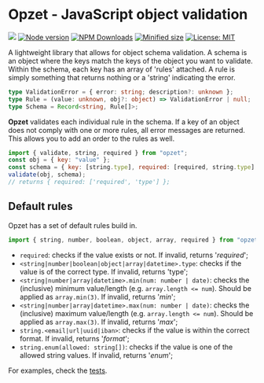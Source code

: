 # Opzet - JavaScript object validation

![](https://github.com/vyckes/opzet/workflows/test/badge.svg)
[![Node version](https://img.shields.io/npm/v/opzet.svg?style=flat)](https://www.npmjs.com/package/opzet)
[![NPM Downloads](https://img.shields.io/npm/dm/opzet.svg?style=flat)](https://www.npmjs.com/package/opzet)
[![Minified size](https://img.shields.io/bundlephobia/min/opzet?label=minified)](https://www.npmjs.com/package/opzet)
[![License: MIT](https://img.shields.io/badge/License-MIT-yellow.svg)](https://opensource.org/licenses/MIT)

A lightweight library that allows for object schema validation. A schema is an object where the keys match the keys of the object you want to validate. Within the schema, each key has an array of 'rules' attached. A rule is simply something that returns nothing or a 'string' indicating the error.

```ts
type ValidationError = { error: string; description?: unknown };
type Rule = (value: unknown, obj?: object) => ValidationError | null;
type Schema = Record<string, Rule[]>;
```

**Opzet** validates each individual rule in the schema. If a key of an object does not comply with one or more rules, all error messages are returned. This allows you to add an order to the rules as well.

```js
import { validate, string, required } from "opzet";
const obj = { key: "value" };
const schema = { key: [string.type], required: [required, string.type] };
validate(obj, schema);
// returns { required: ['required', 'type'] };
```

## Default rules

Opzet has a set of default rules build in.

```js
import { string, number, boolean, object, array, required } from "opzet";
```

- `required`: checks if the value exists or not. If invalid, returns '_required_';
- `<string|number|boolean|object|array|datetime>.type`: checks if the value is of the correct type. If invalid, returns 'type';
- `<string|number|array|datetime>.min(num: number | date)`: checks the (inclusive) minimum value/length (e.g. `array.length <= num`). Should be applied as `array.min(3)`. If invalid, returns '_min_';
- `<string|number|array|datetime>.max(num: number | date)`: checks the (inclusive) maximum value/length (e.g. `array.length <= num`). Should be applied as `array.max(3)`. If invalid, returns '_max_';
- `string.<email|url|uuid|iban>`: checks if the value is within the correct format. If invalid, returns '_format_';
- `string.enum(allowed: string[])`: checks if the value is one of the allowed string values. If invalid, returns '_enum_';

For examples, check the [tests](./tests/index.tests.ts).
